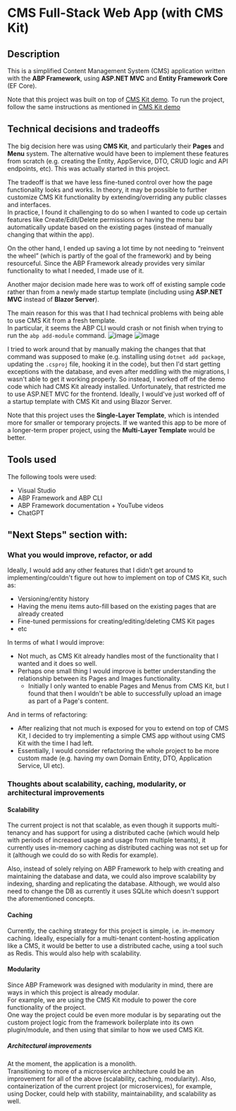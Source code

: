 # CMS Full-Stack Web App (with CMS Kit)

## Description

This is a simplified Content Management System (CMS) application written with the **ABP Framework**, using **ASP.NET MVC** and **Entity Framework Core** (EF Core).

Note that this project was built on top of [CMS Kit demo]([url](https://github.com/abpframework/cms-kit-demo/)). 
To run the project, follow the same instructions as mentioned in [CMS Kit demo]([url](https://github.com/abpframework/cms-kit-demo/))

## Technical decisions and tradeoffs 

The big decision here was using **CMS Kit**, and particularly their **Pages** and **Menu** system. 
The alternative would have been to implement these features from scratch (e.g. creating the Entity, AppService, DTO, CRUD logic and API endpoints, etc). This was actually started in this project.  
  
The tradeoff is that we have less fine-tuned control over how the page functionality looks and works. In theory, it may be possible to further customize CMS Kit functionality by extending/overriding any public classes and interfaces.  
In practice, I found it challenging to do so when I wanted to code up certain features like Create/Edit/Delete permissions or having the menu bar automatically update based on the existing pages (instead of manually changing that within the app).  

On the other hand, I ended up saving a lot time by not needing to “reinvent the wheel” (which is partly of the goal of the framework) and by being resourceful.
Since the ABP Framework already provides very similar functionality to what I needed, I made use of it.  
  
Another major decision made here was to work off of existing sample code rather than from a newly made startup template (including using **ASP.NET MVC** instead of **Blazor Server**).  
  
The main reason for this was that I had technical problems with being able to use CMS Kit from a fresh template.   
In particular, it seems the ABP CLI would crash or not finish when trying to run the `abp add-module` command.
![image](https://github.com/user-attachments/assets/dbbcba1f-0d02-4abf-b3a0-45b3576eb474)
![image](https://github.com/user-attachments/assets/66c06b3a-b5b9-4c02-b32d-3ec29f81d1ff)

I tried to work around that by manually making the changes that that command was supposed to make (e.g. installing using `dotnet add package`, updating the `.csproj` file, hooking it in the code), but then I'd start getting exceptions with the database, and even after meddling with the migrations, I wasn't able to get it working properly.
So instead, I worked off of the demo code which had CMS Kit already installed. Unfortunately, that restricted me to use ASP.NET MVC for the frontend.
Ideally, I would've just worked off of a startup template with CMS Kit and using Blazor Server. 

Note that this project uses the **Single-Layer Template**, which is intended more for smaller or temporary projects. 
If we wanted this app to be more of a longer-term proper project, using the **Multi-Layer Template** would be better. 

## Tools used

The following tools were used:
- Visual Studio
- ABP Framework and ABP CLI
- ABP Framework documentation + YouTube videos
- ChatGPT

## "Next Steps" section with: 

### What you would improve, refactor, or add 

Ideally, I would add any other features that I didn’t get around to implementing/couldn't figure out how to implement on top of CMS Kit, such as:
- Versioning/entity history
- Having the menu items auto-fill based on the existing pages that are already created
- Fine-tuned permissions for creating/editing/deleting CMS Kit pages
- etc


In terms of what I would improve:
- Not much, as CMS Kit already handles most of the functionality that I wanted and it does so well.
- Perhaps one small thing I would improve is better understanding the relationship between its Pages and Images functionality.  
   - Initially I only wanted to enable Pages and Menus from CMS Kit, but I found that then I wouldn't be able to successfully upload an image as part of a Page's content.


And in terms of refactoring:
- After realizing that not much is exposed for you to extend on top of CMS Kit, I decided to try implementing a simple CMS app without using CMS Kit with the time I had left.
- Essentially, I would consider refactoring the whole project to be more custom made (e.g. having my own Domain Entity, DTO, Application Service, UI etc).

### Thoughts about scalability, caching, modularity, or architectural improvements

#### Scalability
The current project is not that scalable, as even though it supports multi-tenancy and has support for using a distributed cache (which would help with periods of increased usage and usage from multiple tenants), it currently uses in-memory caching as distributed caching was not set up for it (although we could do so with Redis for example).  
  
Also, instead of solely relying on ABP Framework to help with creating and maintaining the database and data, we could also improve scalability by indexing, sharding and replicating the database. Although, we would also need to change the DB as currently it uses SQLite which doesn't support the aforementioned concepts.

#### Caching
Currently, the caching strategy for this project is simple, i.e. in-memory caching.
Ideally, especially for a multi-tenant content-hosting application like a CMS, it would be better to use a distributed cache, using a tool such as Redis. 
This would also help with scalability.

#### Modularity
Since ABP Framework was designed with modularity in mind, there are ways in which this project is already modular.  
For example, we are using the CMS Kit module to power the core functionality of the project.  
One way the project could be even more modular is by separating out the custom project logic from the framework boilerplate into its own plugin/module, and then using that similar to how we used CMS Kit.  

##### Architectural improvements
At the moment, the application is a monolith.   
Transitioning to more of a microservice architecture could be an improvement for all of the above (scalability, caching, modularity). 
Also, containerization of the current project (or microservices), for example, using Docker, could help with stability, maintainability, and scalability as well.

